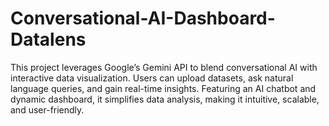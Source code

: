 # Conversational-AI-Dashboard-Datalens
This project leverages Google’s Gemini API to blend conversational AI with interactive data visualization. Users can upload datasets, ask natural language queries, and gain real-time insights. Featuring an AI chatbot and dynamic dashboard, it simplifies data analysis, making it intuitive, scalable, and user-friendly.
